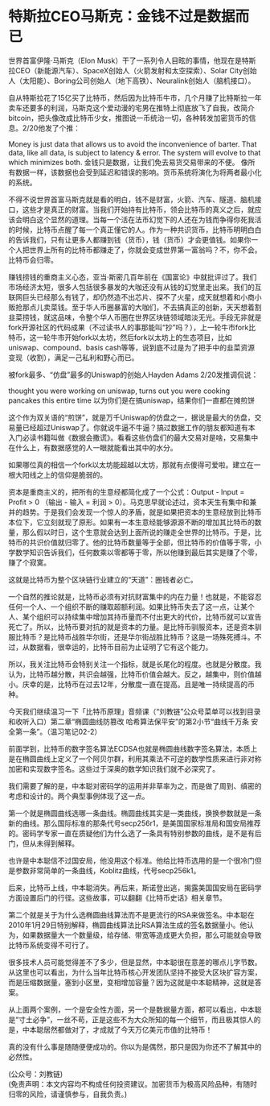 # 特斯拉CEO马斯克：金钱不过是数据而已

世界首富伊隆·马斯克（Elon Musk）干了一系列令人目眩的事情，他现在是特斯拉CEO（新能源汽车）、SpaceX创始人（火箭发射和太空探索）、Solar City创始人（太阳能）、Boring公司创始人（地下高铁）、Neuralink创始人（脑机接口）。

自从特斯拉花了15亿买了比特币，然后因为比特币牛市，几个月赚了比特斯拉一年卖车还要多的利润，马斯克这个爱动漫的宅男在推特上彻底放飞了自我，改简介bitcoin，把头像改成比特币少女，推图说一币统治一切，各种转发加密货币的信息。2/20他发了个推：

Money is just data that allows us to avoid the inconvenience of barter.
That data, like all data, is subject to latency & error. The system will evolve to that which minimizes both.
金钱只是数据，让我们免去易货交易带来的不便。
像所有数据一样，该数据也会受到延迟和错误的影响。货币系统将演化为将两者最小化的系统。

不得不说世界首富马斯克就是看的明白，钱不是财富，火箭、汽车、隧道、脑机接口，这些才是真正的财富。当我们开始持有比特币，领会比特币的真义之后，就应该会明白这个显然的道理。当每一个活在法币幻觉下的人还在为钱而争得你死我活的时候，比特币点醒了每一个真正懂它的人。作为一种共识货币，比特币明明白白的告诉我们，只有让更多人都赚到钱（货币），钱（货币）才会更值钱。如果你一个人把世界上所有的比特币都赚走了，你就会变成世界第一富翁吗？不，你不会。比特币会归零。

赚钱捞钱的重商主义心态，亚当·斯密几百年前在《国富论》中就批评过了。我们市场经济太短，很多人包括很多暴发的大咖还没有从钱的幻觉里走出来。我们的互联网巨头已经那么有钱了，却仍然造不出芯片、探不了火星，成天就想着和小商小贩抢那点儿卖菜钱。至于华人币圈暴富的大咖们，不去搞真正的创新，天天想着割韭菜捞钱，就这品味，令整个华人币圈在世界区块链领域暗淡无光。手段无非就是fork开源社区的代码成果（不过读书人的事那能叫“抄”吗？），上一轮牛市fork比特币，这一轮牛市开始fork以太坊，然后fork以太坊上的生态项目，比如uniswap、compound、basis cash等等，说到底不过是为了把手中的韭菜资源变现（收割），满足一己私利和野心而已。

被fork最多、“仿盘”最多的Uniswap的创始人Hayden Adams 2/20发推调侃说：

thought you were working on uniswap, turns out you were cooking pancakes this entire time
以为你们是在搞uniswap，结果你们一直都在摊煎饼

这个作为双关语的“煎饼”，就是万千Uniswap的仿盘之一，据说是最大的仿盘，交易量已经超过Uniswap了。你就说牛逼不牛逼？搞过数据工作的朋友都知道有本入门必读书籍叫做《数据会撒谎》。看看这些仿盘们的最大交易对是啥，交易集中在什么上，有数据感觉的人一眼就能看出其中的水分。

如果哪位真的相信一个fork以太坊能超越以太坊，那就有点傻得可爱啦。建立在一根大阳线之上的信仰是脆弱的。

资本是重商主义的，把所有的生意经都简化成了一个公式：Output - Input = Profit > 0 （输出 - 输入 = 利润 > 0）。马克思早就论述过，资本天生有集中和兼并的趋势。于是我们会发现一个惊人的矛盾，就是如果把资本的生意经放到比特币本位下，它立刻就现了原形。如果有一本生意经能够源源不断的增加其比特币的数量，那么假以时日，这个生意就会达到上面所说的赚走全世界的比特币。于是，比特币的共识价值就归零了。他的比特币数量等于全部，但比特币的价值等于零，小学数学知识告诉我们，任何数乘以零都等于零，所以他赚到最后其实是赚了个零，赚了个寂寞。

这就是比特币为整个区块链行业建立的“天道”：圈钱者必亡。

一个自然的推论就是，比特币必须有对抗财富集中的内在力量！也就是，不能容忍任何一个人、一个组织不断的赚取超额利润。如果比特币失去了这一点，让某个人、某个组织可以持续集中增加其持币量而不付出更大的代价，比特币就可以宣告死亡了。所以，比特币要对抗的就是资本的力量。是比特币驯服资本，还是资本驯服比特币？是比特币战胜华尔街，还是华尔街战胜比特币？这是一场殊死搏斗。不过，从数据看，很幸运的，比特币目前为止证明了它有这个能力。

所以，我关注比特币会特别关注一个指标，就是长尾化的程度。也就是分散度。我认为，比特币越分散，共识会越强，比特币价值会越大。反之，越集中，则价值越小。庆幸的是，比特币在过去12年，分散度一直在提高。且是唯一持续提高的币种。

今天我们继续温习一下「比特币原理」音频课（“刘教链”公众号菜单可以找到目录和收听入口）第二章“椭圆曲线防篡改 哈希算法保平安”的第2小节“曲线千万条 安全第一条”。（温习笔记02-2）

前面学到，比特币的数字签名算法ECDSA也就是椭圆曲线数字签名算法，本质上是在椭圆曲线上定义了一个阿贝尔群，利用其乘法不可逆的数学性质来进行非对称加密和实现数字签名。这些过于深奥的数学知识我们就不必深究了。

我们需要了解的是，中本聪对密码学的运用并非草率为之，而是做了周到、缜密的考虑和设计的。两个典型事例体现了这一点。

第一个就是椭圆曲线选哪一条曲线。椭圆曲线其实是一类曲线，换换参数就是一条新的曲线。那么国际标准的那条代号secp256r1，是美国国家标准局和国安局推荐的。密码学专家一直在质疑他们为什么选了一条具有特别参数的曲线，是不是有后门，但从未得到解释。

也许是中本聪信不过国安局，他没用这个标准。他给比特币选用的是一个很冷门但是参数非常简单的一条曲线，Koblitz曲线，代号secp256k1。

后来，比特币上线，中本聪消失。再后来，斯诺登出逃，揭露美国国安局在密码学方面设置后门的行径。这些故事，可以翻翻《比特币史话》相关章节。

第二个就是关于为什么选椭圆曲线算法而不是更流行的RSA来做签名。中本聪在2010年1月29日特别解释，椭圆曲线算法比RSA算法生成的签名数据量小。他认为，如果数据量大一个数量级，给存储、带宽等造成更大负担，那么可能就会导致比特币系统变得不可行了。

很多技术人员可能觉得差不了多少，但是显然，中本聪很在意差的哪点儿字节数。从这里也可以看出，为什么当年比特币核心开发团队坚持不接受大区块扩容方案，而是压缩数据量，塞到小区里，变相增加容量？因为这就是中本聪精神，这就是答案。

从上面两个案例，一个是安全性方面，另一个是数据量方面，都可以看出，中本聪是“寸土必争”，一丝不苟，正是这些不为大众所知的每一个细节，而且极其惊人的是，中本聪居然都做对了，才成就了今天万亿美元市值的比特币！

真的没有什么事是随随便便成功的。你以为是偶然，那只是因为你还不了解其中的必然性。

(公众号：刘教链) \
(免责声明：本文内容均不构成任何投资建议。加密货币为极高风险品种，有随时归零的风险，请谨慎参与，自我负责。)
